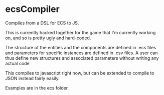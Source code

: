 # ecsCompiler
Compiles from a DSL for ECS to JS.

This is currently hacked together for the game that I'm currently working on, and so is pretty ugly and hard-coded.

The structure of the entities and the components are defined in .ecs files and parameters for specific instances are defined in .csv files. A user can thus define new structures and associated parameters without writing any actual code

This compiles to javascript right now, but can be extended to compile to JSON instead fairly easily.

Examples are in the ecs folder.
